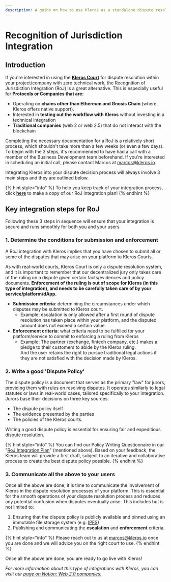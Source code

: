 ```yaml
---
description: A guide on how to use Kleros as a standalone dispute resolution service.
---
```


# Recognition of Jurisdiction Integration

## Introduction

If you're interested in using the [**Kleros Court**](../../../../products/court/) for dispute resolution within your project/company with zero technical work, the Recognition of Jurisdiction Integration (RoJ) is a great alternative. This is especially useful for **Protocols or Companies that are:**&#x20;

* Operating on **chains other than Ethereum and Gnosis Chain** (where Kleros offers native support)**.**&#x20;
* Interested in **testing out the workflow with Kleros** without investing in a technical integration
* **Traditional companies** (web 2 or web 2.5) that do not interact with the blockchain

Completing the necessary documentation for a RoJ is a relatively short process, which shouldn't take more than a few weeks (or even a few days). \
To begin with the 3 steps, it's recommended to have had a call with a member of the Business Development team beforehand. If you're interested in scheduling an initial call, please contact Marcos at marcos@kleros.io.

Integrating Kleros into your dispute decision process will always involve 3 main steps and they are outlined below.&#x20;

{% hint style="info" %}
To help you keep track of your integration process, click [**here**](https://docs.google.com/document/d/1dn27idjPIfRInrPUmdvL2nYN0BQ6HRIu7yjVjDlRHFY/edit?usp=sharing) to make a copy of our RoJ integration plan!
{% endhint %}

## Key integration steps for RoJ

Following these 3 steps in sequence will ensure that your integration is secure and runs smoothly for both you and your users.

### 1. Determine the conditions for submission and enforcement

A RoJ integration with Kleros implies that you have chosen to submit all or some of the disputes that may arise on your platform to Kleros Courts.

As with real-world courts, Kleros Court is only a dispute resolution system, and it is important to remember that our decentralized jury only takes care of the ruling on a dispute given certain facts/evidences and policy documents. **Enforcement of the ruling is out of scope for Kleros (in this type of integration), and needs to be carefully taken care of by your service/platform/dApp.**&#x20;

* **Submission criteria**: determining the circumstances under which disputes may be submitted to Kleros court.
  * Example: escalation is only allowed after a first round of dispute resolution has taken place within your platform, and the disputed amount does not exceed a certain value.
* **Enforcement criteria**: what criteria need to be fulfilled for your platform/service to commit to enforcing a ruling from Kleros
  * Example: The partner (exchange, fintech company, etc.) makes a pledge to their customers to abide by the Kleros ruling. \
    And the user retains the right to pursue  traditional legal actions if they are not satisfied with the decision made by Kleros.

### 2. Write a good 'Dispute Policy'

The dispute policy is a document that serves as the primary "law" for jurors, providing them with rules on resolving disputes. It operates similarly to legal statutes or laws in real-world cases, tailored specifically to your integration. Jurors base their decisions on three key sources:

* The dispute policy itself
* The evidence presented by the parties
* The policies of the Kleros courts.

Writing a good dispute policy is essential for ensuring fair and expeditious dispute resolution.&#x20;

{% hint style="info" %}
You can find our Policy Writing Questionnaire in our "[RoJ Integration Plan](https://docs.google.com/document/d/1dn27idjPIfRInrPUmdvL2nYN0BQ6HRIu7yjVjDlRHFY/edit?usp=sharing)" (mentioned above). Based on your feedback, the Kleros team will provide a first draft, subject to an iterative and collaborative process to create the best dispute policy possible.
{% endhint %}

### 3. Communicate all the above to your users

Once all the above are done, it is time to communicate the involvement of Kleros in the dispute resolution processes of your platform. This is essential for the smooth operations of your dispute resolution process and reduces any potential confusion when disputes eventually arise. This includes but is not limited to:

1. Ensuring that the dispute policy is publicly available and pinned using an immutable file storage system (e.g. [IPFS](https://ipfs.io/))
2. Publishing and communicating the **escalation** and **enforcement** criteria.

{% hint style="info" %}
Please reach out to us at marcos@kleros.io once you are done and we will advice you on the right court to use.
{% endhint %}

Once all the above are done, you are ready to go live with Kleros!&#x20;

_For more information about this type of integrations with Kleros, you can visit our_ [_page on Notion: Web 2.0 companies._](https://www.notion.so/kleros/Web-2-0-companies-635bc6949764444dadf6f2ae94d307b9?pvs=4)
